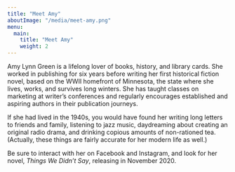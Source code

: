 ```yaml
---
title: "Meet Amy"
aboutImage: "/media/meet-amy.png"
menu:
  main:
    title: "Meet Amy"
    weight: 2
---
```


Amy Lynn Green is a lifelong lover of books, history, and library cards. She worked in publishing for six years before writing her first historical fiction novel, based on the WWII homefront of Minnesota, the state where she lives, works, and survives long winters. She has taught classes on marketing at writer’s conferences and regularly encourages established and aspiring authors in their publication journeys.

If she had lived in the 1940s, you would have found her writing long letters to friends and family, listening to jazz music, daydreaming about creating an original radio drama, and drinking copious amounts of non-rationed tea. (Actually, these things are fairly accurate for her modern life as well.)

Be sure to interact with her on Facebook and Instagram, and look for her novel, *Things We Didn’t Say*, releasing in November 2020.
